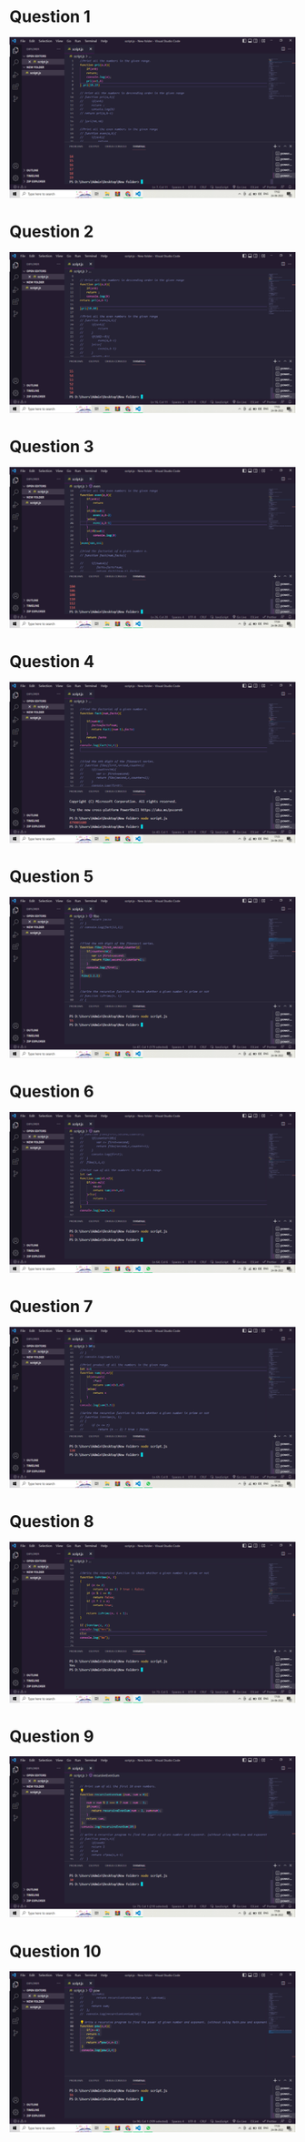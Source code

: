 <h1>Question 1</h1>
<img src="./images/Screenshot (185).png" alt="">
<h1>Question 2</h1>
<img src="./images/Screenshot (186).png" alt="">
<h1>Question 3</h1>
<img src="./images/Screenshot (187).png" alt="">
<h1>Question 4</h1>
<img src="./images/Screenshot (188).png" alt="">
<h1>Question 5</h1>
<img src="./images/Screenshot (189).png" alt="">
<h1>Question 6</h1>
<img src="./images/Screenshot (193).png" alt="">
<h1>Question 7</h1>
<img src="./images/Screenshot (194).png" alt="">
<h1>Question 8</h1>
<img src="./images/Screenshot (190).png" alt="">
<h1>Question 9</h1>
<img src="./images/Screenshot (191).png" alt="">
<h1>Question 10</h1>
<img src="./images/Screenshot (192).png" alt="">